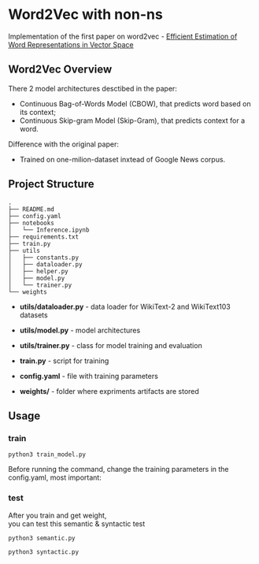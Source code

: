 # Word2Vec with non-ns
Implementation of the first paper on word2vec - [Efficient Estimation of Word Representations in Vector Space](https://arxiv.org/abs/1301.3781)


## Word2Vec Overview

There 2 model architectures desctibed in the paper:

- Continuous Bag-of-Words Model (CBOW), that predicts word based on its context;
- Continuous Skip-gram Model (Skip-Gram), that predicts context for a word.

Difference with the original paper:

- Trained on one-milion-dataset inxtead of Google News corpus.






## Project Structure


```
.
├── README.md
├── config.yaml
├── notebooks
│   └── Inference.ipynb
├── requirements.txt
├── train.py
├── utils
│   ├── constants.py
│   ├── dataloader.py
│   ├── helper.py
│   ├── model.py
│   └── trainer.py
└── weights
```

- **utils/dataloader.py** - data loader for WikiText-2 and WikiText103 datasets
- **utils/model.py** - model architectures
- **utils/trainer.py** - class for model training and evaluation

- **train.py** - script for training
- **config.yaml** - file with training parameters
- **weights/** - folder where expriments artifacts are stored


## Usage


### train

```
python3 train_model.py 
```

Before running the command, change the training parameters in the config.yaml, most important:




### test
After you train and get weight,  
you can test this semantic & syntactic test

```
python3 semantic.py 
```
```
python3 syntactic.py 
```

